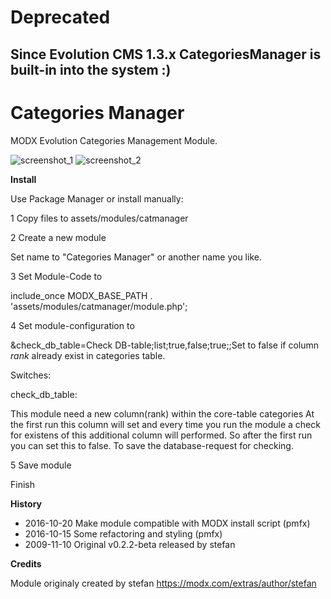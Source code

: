 # Deprecated

## Since Evolution CMS 1.3.x CategoriesManager is built-in into the system :)

# Categories Manager

MODX Evolution Categories Management Module.

![screenshot_1](http://image.prntscr.com/image/04a9825fdfa644d5b996d8f9ccaef0da.png)
![screenshot_2](http://image.prntscr.com/image/70f6f44ad4f845c09fd7d8f12c22e42d.png)

**Install**

Use Package Manager or install manually:

1 Copy files to assets/modules/catmanager

2 Create a new module

Set name to "Categories Manager" or another name you like.

3 Set Module-Code to

include_once MODX_BASE_PATH . 'assets/modules/catmanager/module.php';

4 Set module-configuration to

&check_db_table=Check DB-table;list;true,false;true;;Set to false if column *rank* already exist in categories table.

Switches:

check_db_table:

This module need a new column(rank) within the core-table categories
At the first run this column will set and every time you run the module
a check for existens of this additional column will performed.
So after the first run you can set this to false. To save the
database-request for checking.

5 Save module

Finish

**History**

- 2016-10-20 Make module compatible with MODX install script (pmfx)
- 2016-10-15 Some refactoring and styling (pmfx)
- 2009-11-10 Original v0.2.2-beta released by stefan

**Credits**

Module originaly created by stefan https://modx.com/extras/author/stefan
